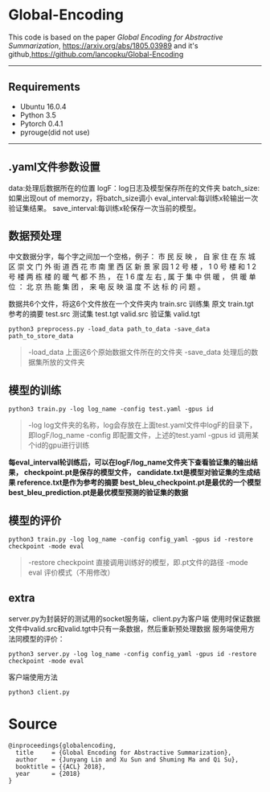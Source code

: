 # Global-Encoding
This code is based on the paper *Global Encoding for Abstractive Summarization*, https://arxiv.org/abs/1805.03989 and it's github,https://github.com/lancopku/Global-Encoding

***********************************************************

## Requirements
* Ubuntu 16.0.4
* Python 3.5
* Pytorch 0.4.1
* pyrouge(did not use)

*************************************************************
## .yaml文件参数设置
data:处理后数据所在的位置
logF：log日志及模型保存所在的文件夹
batch_size:如果出现out of memorzy，将batch_size调小
eval_interval:每训练x轮输出一次验证集结果。
save_interval:每训练x轮保存一次当前的模型。

## 数据预处理
中文数据分字，每个字之间加一个空格，例子：
市 民 反 映 ， 自 家 住 在 东 城 区 崇 文 门 外 街 道 西 花 市 南 里 西 区 新 景 家 园 1 2 号 楼 ， 1 0 号 楼 和 1 2 号 楼 两 栋 楼 的 暖 气 都 不 热 ， 在 1 6 度 左 右 , 属 于 集 中 供 暖 ， 供 暖 单 位 ： 北 京 热 能 集 团 ， 来 电 反 映 温 度 不 达 标 的 问 题 。 

数据共6个文件，将这6个文件放在一个文件夹内
train.src 训练集 原文
train.tgt  参考的摘要
test.src  测试集
test.tgt
valid.src 验证集
valid.tgt
```
python3 preprocess.py -load_data path_to_data -save_data path_to_store_data
```
>-load_data 上面这6个原始数据文件所在的文件夹
-save_data 处理后的数据集所放的文件夹

## 模型的训练
```
python3 train.py -log log_name -config test.yaml -gpus id
```
>-log log文件夹的名称，log会存放在上面test.yaml文件中logF的目录下，即logF/log_name
>-config 即配置文件，上述的test.yaml
>-gpus id 调用某个id的gpu进行训练

**每eval_interval轮训练后，可以在logF/log_name文件夹下查看验证集的输出结果，
checkpoint.pt是保存的模型文件，
candidate.txt是模型对验证集的生成结果
reference.txt是作为参考的摘要
best_bleu_checkpoint.pt是最优的一个模型
best_bleu_prediction.pt是最优模型预测的验证集的数据**

## 模型的评价
```
python3 train.py -log log_name -config config_yaml -gpus id -restore checkpoint -mode eval
```
>-restore checkpoint 直接调用训练好的模型，即.pt文件的路径
>-mode eval 评价模式（不用修改）

## extra
server.py为封装好的测试用的socket服务端，client.py为客户端
使用时保证数据文件中valid.src和valid.tgt中只有一条数据，然后重新预处理数据
服务端使用方法同模型的评价：
```
python3 server.py -log log_name -config config_yaml -gpus id -restore checkpoint -mode eval
```
客户端使用方法
```
python3 client.py
```

# Source
```
@inproceedings{globalencoding,
  title     = {Global Encoding for Abstractive Summarization},
  author    = {Junyang Lin and Xu Sun and Shuming Ma and Qi Su},
  booktitle = {{ACL} 2018},
  year      = {2018}
}
```
